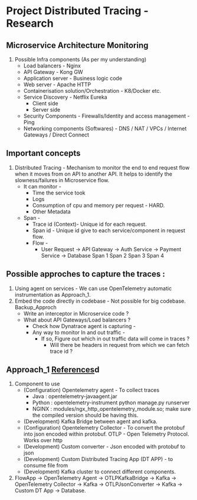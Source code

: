 # Project Distributed Tracing - Research

## Microservice Architecture Monitoring
1. Possible Infra components (As per my understanding)
    * Load balancers - Nginx
    * API Gateway - Kong GW
    * Application server - Business logic code
    * Web server - Apache HTTP
    * Containerisation solution/Orchestration - K8/Docker etc.
    * Service Discovery - Netflix Eureka 
        * Client side
        * Server side 
    * Security Components - Firewalls/Identity and access management -  Ping 
    * Networking components (Softwares) - DNS / NAT / VPCs / Internet Gateways / Direct Connect   

## Important concepts
1. Distributed Tracing - Mechanism to monitor the end to end request flow when it moves from on API to another API. It helps to identify the slowness/failures in Microservice flow. 
    * It can monitor - 
        * Time the service took
        * Logs 
        * Consumption of cpu and memory per request - HARD. 
        * Other Metadata 
    * Span - 
        * Trace id (Context)- Unique id for each request.
        * Span id - Unique id give to each service/component in request flow. 
        * Flow -
            * User Request → API Gateway → Auth Service → Payment Service → Database                                Span 1                Span 2                   Span 3                Span 4

## Possible approches to capture the traces :
1. Using agent on services - We can use OpenTelemetry automatic instrumentation as Approach_1. 
2. Embed the code directly in codebase - Not possible for big codebase. Backup_Approch
    * Write an interceptor in Microservice code ? 
    * What about API Gateways/Load balancers ?
        * Check how Dynatrace agent is capturing - 
        * Any way to monitor In and out traffic -
            * If so, Figure out which in out traffic data will come in traces ?
                * Will there be headers in request from which we can fetch trace id ?  

## Approach_1 [References](https://chatgpt.com/share/687be96c-cb2c-8010-a7c4-9ff0935c79a8)d
1. Component to use
    * (Configuration) Opentelemetry agent - To collect traces
        * Java : opentelemetry-javaagent.jar 
        * Python : opentelemetry-instrument python manage.py runserver
        * NGINX : modules/ngx_http_opentelemetry_module.so; make sure the compiled version should be having this. 
    * (Development) Kafka Bridge between agent and kafka. 
    * (Configuration) Opentelemetry Collector - To convert the protobuf into json encoded within protobuf. OTLP - Open Telemetry Protocol. Works over http
    * (Development) Custom converter - Json encoded with protobuf to json
    * (Development) Custom Distributed Tracing App (DT APP) - to consume file from 
    * (Development) Kafka cluster to connect different components. 
2. FlowApp -> OpenTelemetry Agent -> OTLPKafkaBridge -> Kafka -> OpenTelemetry Collector -> Kafka -> OTLPJsonConverter -> Kafka -> Custom DT App -> Database. 